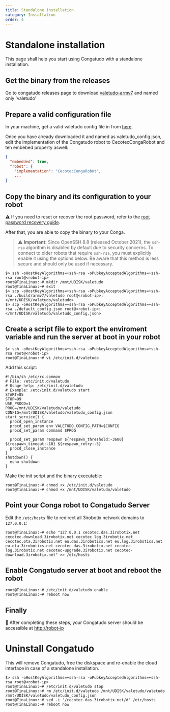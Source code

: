 ```yaml
---
title: Standalone installation
category: Installation
order: 4
---
```


# Standalone installation

This page shall help you start using Congatudo with a standalone installation.

## Get the binary from the releases
Go to congatudo releases page to download [valetudo-armv7](https://github.com/congatudo/Congatudo/releases) and named only 'valetudo'

## Prepare a valid configuration file
In your machine, get a valid valetudo config file in from [here](https://raw.githubusercontent.com/congatudo/Congatudo/master/backend/lib/res/default_config.json).

Once you have already downloaded it and named as valetudo_config.json, edit the implementation of the Congatudo robot to CecotecCongaRobot and teh embebed property aswell:
```json
{
  "embedded": true,
  "robot": {
    "implementation": "CecotecCongaRobot",
    ...
}
```

## Copy the binary and its configuration to your robot

⚠️ If you need to reset or recover the root password, refer to the [root password recovery guide](../misc/recovery-root-password.md).

After that, you are able to copy the binary to your Conga.

> ⚠️ **Important:** Since OpenSSH 8.8 (released October 2021), the `ssh-rsa` algorithm is disabled by default due to security concerns. To connect to older robots that require `ssh-rsa`, you must explicitly enable it using the options below. Be aware that this method is less secure and should only be used if necessary.

```shell
$> ssh -oHostKeyAlgorithms=+ssh-rsa -oPubkeyAcceptedAlgorithms=+ssh-rsa root@<robot-ip>
root@TinaLinux:~# mkdir /mnt/UDISK/valetudo
root@TinaLinux:~# exit
$> scp -oHostKeyAlgorithms=+ssh-rsa -oPubkeyAcceptedAlgorithms=+ssh-rsa ./build/armv7/valetudo root@<robot-ip>:</mnt/UDISK/valetudo/valetudo>
$> scp -oHostKeyAlgorithms=+ssh-rsa -oPubkeyAcceptedAlgorithms=+ssh-rsa ./default_config.json root@<robot-ip>:</mnt/UDISK/valetudo/valetudo_config.json>
```
## Create a script file to export the enviroment variable and run the server at boot in your robot
```shell
$> ssh -oHostKeyAlgorithms=+ssh-rsa -oPubkeyAcceptedAlgorithms=+ssh-rsa root@<robot-ip>
root@TinaLinux:~# vi /etc/init.d/valetudo
```

Add this script:
```shell
#!/bin/sh /etc/rc.common                                                                                                    
# File: /etc/init.d/valetudo
# Usage help: /etc/init.d/valetudo
# Example: /etc/init.d/valetudo start
START=85
STOP=99                                     
USE_PROCD=1                                                                                                                
PROG=/mnt/UDISK/valetudo/valetudo
CONFIG=/mnt/UDISK/valetudo/valetudo_config.json                                     
start_service() {                     
  procd_open_instance                 
  procd_set_param env VALETUDO_CONFIG_PATH=$CONFIG
  procd_set_param command $PROG    

  procd_set_param respawn ${respawn_threshold:-3600} ${respawn_timeout:-10} ${respawn_retry:-5}
  procd_close_instance                
}                                                                                                                          
shutdown() {                                                                                                            
  echo shutdown                                                                                                   
}
```

Make the init script and the binary executable:
```shell
root@TinaLinux:~# chmod +x /etc/init.d/valetudo
root@TinaLinux:~# chmod +x /mnt/UDISK/valetudo/valetudo
```

## Point your Conga robot to Congatudo Server
Edit the `/etc/hosts` file to redirect all 3irobotix network domains to `127.0.0.1`:
```shell
root@TinaLinux:~# echo "127.0.0.1 cecotec.das.3irobotix.net cecotec.download.3irobotix.net cecotec.log.3irobotix.net cecotec.ota.3irobotix.net eu.das.3irobotics.net eu.log.3irobotics.net eu.ota.3irobotics.net cecotec-das.3irobotix.net cecotec-log.3irobotix.net cecotec-upgrade.3irobotix.net cecotec-download.3irobotix.net" >> /etc/hosts
```

## Enable Congatudo server at boot and reboot the robot
```shell
root@TinaLinux:~# /etc/init.d/valetudo enable
root@TinaLinux:~# reboot now
```
## Finally
🎉 After completing these steps, your Congatudo server should be accessible at <http://robot-ip>

# Uninstall Congatudo

This will remove Congatudo, free the diskspace and re-enable the cloud interface in case of a standalone installation.

```shell
$> ssh -oHostKeyAlgorithms=+ssh-rsa -oPubkeyAcceptedAlgorithms=+ssh-rsa root@<robot-ip>
root@TinaLinux:~# /etc/init.d/valetudo stop
root@TinaLinux:~# rm /etc/init.d/valetudo /mnt/UDISK/valetudo/valetudo /mnt/UDISK/valetudo/valetudo_config.json  
root@TinaLinux:~# sed -i '/cecotec.das.3irobotix.net/d' /etc/hosts
root@TinaLinux:~# reboot now
```